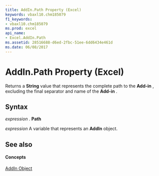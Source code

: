 ```yaml
---
title: AddIn.Path Property (Excel)
keywords: vbaxl10.chm185079
f1_keywords:
- vbaxl10.chm185079
ms.prod: excel
api_name:
- Excel.AddIn.Path
ms.assetid: 28516688-d6ed-2fbc-51ee-6dd6434e461d
ms.date: 06/08/2017
---
```



# AddIn.Path Property (Excel)

Returns a **String** value that represents the complete path to the **Add-in** , excluding the final separator and name of the **Add-in** .


## Syntax

 _expression_ . **Path**

 _expression_ A variable that represents an **AddIn** object.


## See also


#### Concepts


[AddIn Object](addin-object-excel.md)


